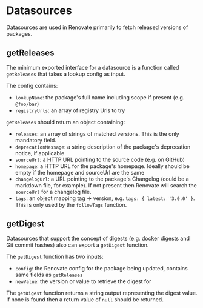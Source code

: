 # Datasources

Datasources are used in Renovate primarily to fetch released versions of packages.

## getReleases

The minimum exported interface for a datasource is a function called `getReleases` that takes a lookup config as input.

The config contains:

- `lookupName`: the package's full name including scope if present (e.g. `@foo/bar`)
- `registryUrls`: an array of registry Urls to try

`getReleases` should return an object containing:

- `releases`: an array of strings of matched versions. This is the only mandatory field.
- `deprecationMessage`: a string description of the package's deprecation notice, if applicable
- `sourceUrl`: a HTTP URL pointing to the source code (e.g. on GitHub)
- `homepage`: a HTTP URL for the package's homepage. Ideally should be empty if the homepage and sourceUrl are the same
- `changelogUrl`: a URL pointing to the package's Changelog (could be a markdown file, for example). If not present then Renovate will search the `sourceUrl` for a changelog file.
- `tags`: an object mapping tag -> version, e.g. `tags: { latest: '3.0.0' }`. This is only used by the `followTags` function.

## getDigest

Datasources that support the concept of digests (e.g. docker digests and Git commit hashes) also can export a `getDigest` function.

The `getDigest` function has two inputs:

- `config`: the Renovate config for the package being updated, contains same fields as `getReleases`
- `newValue`: the version or value to retrieve the digest for

The `getDigest` function returns a string output representing the digest value. If none is found then a return value of `null` should be returned.
